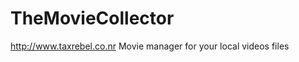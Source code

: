 TheMovieCollector
=================
http://www.taxrebel.co.nr
Movie manager for your local videos files
